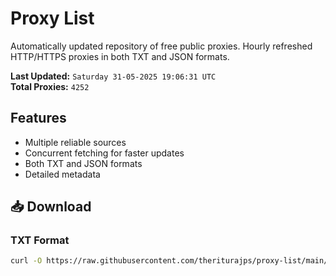 # Proxy List

Automatically updated repository of free public proxies. Hourly refreshed HTTP/HTTPS proxies in both TXT and JSON formats.

**Last Updated:** `Saturday 31-05-2025 19:06:31 UTC`  
**Total Proxies:** `4252`

## Features
- Multiple reliable sources
- Concurrent fetching for faster updates
- Both TXT and JSON formats
- Detailed metadata

## 📥 Download

### TXT Format
```bash
curl -O https://raw.githubusercontent.com/theriturajps/proxy-list/main/proxies.txt